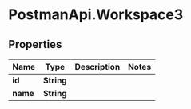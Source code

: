 # PostmanApi.Workspace3

## Properties

Name | Type | Description | Notes
------------ | ------------- | ------------- | -------------
**id** | **String** |  | 
**name** | **String** |  | 


